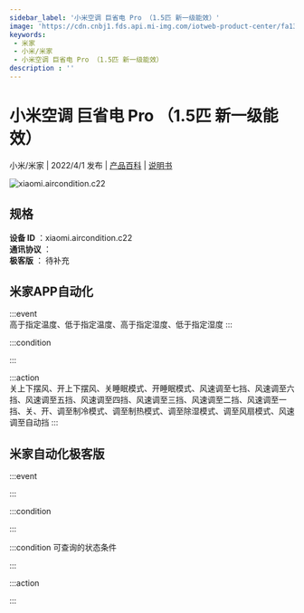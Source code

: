 ```yaml
---
sidebar_label: '小米空调 巨省电 Pro （1.5匹 新一级能效）'
image: 'https://cdn.cnbj1.fds.api.mi-img.com/iotweb-product-center/fa13480e53bd092cfa377c4bec810c26_1642148426061.png?GalaxyAccessKeyId=AKVGLQWBOVIRQ3XLEW&Expires=9223372036854775807&Signature=Upeq3/1PqPa7snMachZTe9lSpFs='
keywords: 
 - 米家
 - 小米/米家
 - 小米空调 巨省电 Pro （1.5匹 新一级能效）
description : ''
---
```

# 小米空调 巨省电 Pro （1.5匹 新一级能效）

小米/米家 | 2022/4/1 发布 | [产品百科](https://home.mi.com/webapp/content/baike/product/index.html?model=xiaomi.aircondition.c22/) | [说明书](https://home.mi.com/views/introduction.html?model=xiaomi.aircondition.c22&region=cn)

![xiaomi.aircondition.c22](https://cdn.cnbj1.fds.api.mi-img.com/iotweb-product-center/fa13480e53bd092cfa377c4bec810c26_1642148426061.png?GalaxyAccessKeyId=AKVGLQWBOVIRQ3XLEW&Expires=9223372036854775807&Signature=Upeq3/1PqPa7snMachZTe9lSpFs=)

## 规格  
> 
**设备 ID** ：xiaomi.aircondition.c22  
**通讯协议** ：  
**极客版**  ： 待补充 


## 米家APP自动化  

:::event  
高于指定温度、低于指定温度、高于指定湿度、低于指定湿度
:::

:::condition  

:::

:::action   
关上下摆风、开上下摆风、关睡眠模式、开睡眠模式、风速调至七挡、风速调至六挡、风速调至五挡、风速调至四挡、风速调至三挡、风速调至二挡、风速调至一挡、关、开、调至制冷模式、调至制热模式、调至除湿模式、调至风扇模式、风速调至自动挡
:::

## 米家自动化极客版  

:::event  

:::

:::condition  

:::

:::condition 可查询的状态条件  

:::

:::action  

:::

        

